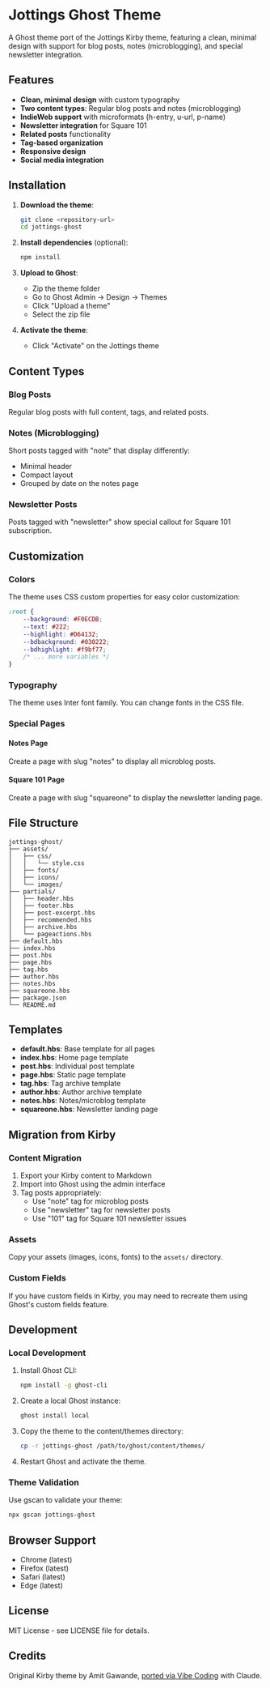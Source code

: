 # Jottings Ghost Theme

A Ghost theme port of the Jottings Kirby theme, featuring a clean, minimal design with support for blog posts, notes (microblogging), and special newsletter integration.

## Features

- **Clean, minimal design** with custom typography
- **Two content types**: Regular blog posts and notes (microblogging)
- **IndieWeb support** with microformats (h-entry, u-url, p-name)
- **Newsletter integration** for Square 101
- **Related posts** functionality
- **Tag-based organization**
- **Responsive design**
- **Social media integration**

## Installation

1. **Download the theme**:
   ```bash
   git clone <repository-url>
   cd jottings-ghost
   ```

2. **Install dependencies** (optional):
   ```bash
   npm install
   ```

3. **Upload to Ghost**:
   - Zip the theme folder
   - Go to Ghost Admin → Design → Themes
   - Click "Upload a theme"
   - Select the zip file

4. **Activate the theme**:
   - Click "Activate" on the Jottings theme

## Content Types

### Blog Posts
Regular blog posts with full content, tags, and related posts.

### Notes (Microblogging)
Short posts tagged with "note" that display differently:
- Minimal header
- Compact layout
- Grouped by date on the notes page

### Newsletter Posts
Posts tagged with "newsletter" show special callout for Square 101 subscription.

## Customization

### Colors
The theme uses CSS custom properties for easy color customization:

```css
:root {
    --background: #F0ECDB;
    --text: #222;
    --highlight: #D64132;
    --bdbackground: #030222;
    --bdhighlight: #f9bf77;
    /* ... more variables */
}
```

### Typography
The theme uses Inter font family. You can change fonts in the CSS file.

### Special Pages

#### Notes Page
Create a page with slug "notes" to display all microblog posts.

#### Square 101 Page
Create a page with slug "squareone" to display the newsletter landing page.

## File Structure

```
jottings-ghost/
├── assets/
│   ├── css/
│   │   └── style.css
│   ├── fonts/
│   ├── icons/
│   └── images/
├── partials/
│   ├── header.hbs
│   ├── footer.hbs
│   ├── post-excerpt.hbs
│   ├── recommended.hbs
│   ├── archive.hbs
│   └── pageactions.hbs
├── default.hbs
├── index.hbs
├── post.hbs
├── page.hbs
├── tag.hbs
├── author.hbs
├── notes.hbs
├── squareone.hbs
├── package.json
└── README.md
```

## Templates

- **default.hbs**: Base template for all pages
- **index.hbs**: Home page template
- **post.hbs**: Individual post template
- **page.hbs**: Static page template
- **tag.hbs**: Tag archive template
- **author.hbs**: Author archive template
- **notes.hbs**: Notes/microblog template
- **squareone.hbs**: Newsletter landing page

## Migration from Kirby

### Content Migration
1. Export your Kirby content to Markdown
2. Import into Ghost using the admin interface
3. Tag posts appropriately:
   - Use "note" tag for microblog posts
   - Use "newsletter" tag for newsletter posts
   - Use "101" tag for Square 101 newsletter issues

### Assets
Copy your assets (images, icons, fonts) to the `assets/` directory.

### Custom Fields
If you have custom fields in Kirby, you may need to recreate them using Ghost's custom fields feature.

## Development

### Local Development
1. Install Ghost CLI:
   ```bash
   npm install -g ghost-cli
   ```

2. Create a local Ghost instance:
   ```bash
   ghost install local
   ```

3. Copy the theme to the content/themes directory:
   ```bash
   cp -r jottings-ghost /path/to/ghost/content/themes/
   ```

4. Restart Ghost and activate the theme.

### Theme Validation
Use gscan to validate your theme:
```bash
npx gscan jottings-ghost
```

## Browser Support

- Chrome (latest)
- Firefox (latest)
- Safari (latest)
- Edge (latest)

## License

MIT License - see LICENSE file for details.

## Credits

Original Kirby theme by Amit Gawande, [ported via Vibe Coding](https://www.amitgawande.com/blog/2025/porting-theme-with-vibe-coding/) with Claude.